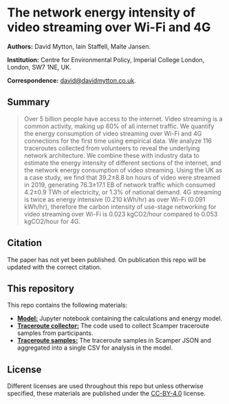 # The network energy intensity of video streaming over Wi-Fi and 4G

**Authors:** David Mytton, Iain Staffell, Malte Jansen.

**Institution:** Centre for Environmental Policy, Imperial College London,
London, SW7 1NE, UK.

**Correspondence:** <david@davidmytton.co.uk>.

## Summary

> Over 5 billion people have access to the internet. Video streaming is a common activity, making up 60% of all internet traffic. We quantify the energy consumption of video streaming over Wi-Fi and 4G connections for the first time using empirical data. We analyze 116 traceroutes collected from volunteers to reveal the underlying network architecture. We combine these with industry data to estimate the energy intensity of different sections of the internet, and the network energy consumption of video streaming. Using the UK as a case study, we find that 39.2±8.8 bn hours of video were streamed in 2019, generating 76.3±17.1 EB of network traffic which consumed 4.2±0.9 TWh of electricity, or 1.3% of national demand. 4G streaming is twice as energy intensive (0.210 kWh/hr) as over Wi-Fi (0.091 kWh/hr), therefore the carbon intensity of use-stage networking for video streaming over Wi-Fi is 0.023 kgCO2/hour compared to 0.053 kgCO2/hour for 4G.

## Citation

The paper has not yet been published. On publication this repo will be updated
with the correct citation.

## This repository

This repo contains the following materials:

* [**Model:**](/model/) Jupyter notebook containing the calculations and energy
  model.
* [**Traceroute collector:**](/traceroute-collector/) The code used to collect
  Scamper traceroute samples from participants.
* [**Traceroute samples:**](/traceroute-samples/) The traceroute samples in
  Scamper JSON and aggregated into a single CSV for analysis in the model.

## License

Different licenses are used throughout this repo but unless otherwise
specified, these materials are published under the
[CC-BY-4.0](https://creativecommons.org/licenses/by/4.0/) license.
